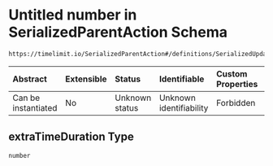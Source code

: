 # Untitled number in SerializedParentAction Schema

```txt
https://timelimit.io/SerializedParentAction#/definitions/SerializedUpdateChildTaskAction/properties/extraTimeDuration
```



| Abstract            | Extensible | Status         | Identifiable            | Custom Properties | Additional Properties | Access Restrictions | Defined In                                                                                       |
| :------------------ | :--------- | :------------- | :---------------------- | :---------------- | :-------------------- | :------------------ | :----------------------------------------------------------------------------------------------- |
| Can be instantiated | No         | Unknown status | Unknown identifiability | Forbidden         | Allowed               | none                | [SerializedParentAction.schema.json*](SerializedParentAction.schema.json "open original schema") |

## extraTimeDuration Type

`number`
